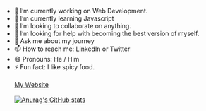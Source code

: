 
- 🔭 I’m currently working on Web Development.
- 🌱 I’m currently learning Javascript
- 👯 I’m looking to collaborate on anything.
- 🤔 I’m looking for help with becoming the best version of myself.
- 💬 Ask me about my journey
- 📫 How to reach me: LinkedIn or Twitter
- 😄 Pronouns: He / Him
- ⚡ Fun fact: I like spicy food.<br><br>
<a href="https://tyreldev.github.io/personal-website/"> My Website </a><br><br>
[![Anurag's GitHub stats](https://github-readme-stats.vercel.app/api?username=TyrelDev)](https://github.com/anuraghazra/github-readme-stats)
